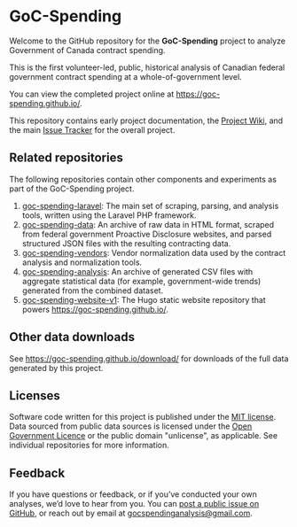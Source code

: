 # GoC-Spending

Welcome to the GitHub repository for the **GoC-Spending** project to analyze Government of Canada contract spending.

This is the first volunteer-led, public, historical analysis of Canadian federal government contract spending at a whole-of-government level.

You can view the completed project online at <https://goc-spending.github.io/>. 

This repository contains early project documentation, the [Project Wiki](https://github.com/GoC-Spending/GoC-Spending/wiki), and the main [Issue Tracker](https://github.com/GoC-Spending/GoC-Spending/issues) for the overall project.

## Related repositories

The following repositories contain other components and experiments as part of the GoC-Spending project.

1. [goc-spending-laravel](https://github.com/GoC-Spending/goc-spending-laravel): The main set of scraping, parsing, and analysis tools, written using the Laravel PHP framework.
1. [goc-spending-data](https://github.com/GoC-Spending/goc-spending-data): An archive of raw data in HTML format, scraped from federal government Proactive Disclosure websites, and parsed structured JSON files with the resulting contracting data.
1. [goc-spending-vendors](https://github.com/GoC-Spending/goc-spending-vendors): Vendor normalization data used by the contract analysis and normalization tools.
1. [goc-spending-analysis](https://github.com/GoC-Spending/goc-spending-analysis): An archive of generated CSV files with aggregate statistical data (for example, government-wide trends) generated from the combined dataset.
1. [goc-spending-website-v1](https://github.com/GoC-Spending/goc-spending-website-v1): The Hugo static website repository that powers <https://goc-spending.github.io/>.

## Other data downloads

See <https://goc-spending.github.io/download/> for downloads of the full data generated by this project.

## Licenses

Software code written for this project is published under the [MIT license](https://github.com/GoC-Spending/goc-spending-laravel/blob/master/LICENSE). Data sourced from public data sources is licensed under the [Open Government Licence](https://open.canada.ca/en/open-government-licence-canada) or the public domain "unlicense", as applicable. See individual repositories for more information.

## Feedback

If you have questions or feedback, or if you’ve conducted your own analyses, we’d love to hear from you. You can [post a public issue on GitHub](https://github.com/GoC-Spending/GoC-Spending/issues), or reach out by email at <gocspendinganalysis@gmail.com>.

